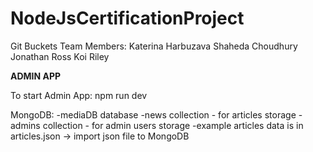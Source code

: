# NodeJsCertificationProject

Git Buckets Team Members:
Katerina Harbuzava
Shaheda Choudhury
Jonathan Ross
Koi Riley

**ADMIN APP**

To start Admin App:
npm run dev

MongoDB:
-mediaDB database
-news collection - for articles storage
-admins collection - for admin users storage
-example articles data is in articles.json -> import json file to MongoDB